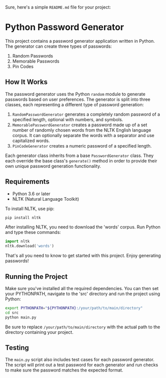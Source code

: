 Sure, here's a simple `README.md` file for your project:

# Python Password Generator

This project contains a password generator application written in Python. The generator can create three types of passwords:

1. Random Passwords
2. Memorable Passwords
3. Pin Codes

## How It Works

The password generator uses the Python `random` module to generate passwords based on user preferences. The generator is split into three classes, each representing a different type of password generation:

1. `RandomPasswordGenerator` generates a completely random password of a specified length, optional with numbers, and symbols.
2. `MemorablePasswordGenerator` creates a password made up of a set number of randomly chosen words from the NLTK English language corpus. It can optionally separate the words with a separator and use capitalized words.
3. `PinCodeGenerator` creates a numeric password of a specified length.

Each generator class inherits from a base `PasswordGenerator` class. They each override the base class's `generate()` method in order to provide their own unique password generation functionality.

## Requirements

- Python 3.6 or later
- NLTK (Natural Language Toolkit)

To install NLTK, use pip:

```bash
pip install nltk
```

After installing NLTK, you need to download the 'words' corpus. Run Python and type these commands:

```python
import nltk
nltk.download('words')
```

That's all you need to know to get started with this project. Enjoy generating passwords!

## Running the Project

Make sure you've installed all the required dependencies. You can then set your PYTHONPATH, navigate to the 'src' directory and run the project using Python:

```bash
export PYTHONPATH="${PYTHONPATH}:/your/path/to/main/directory"
cd src
python main.py
```

Be sure to replace `/your/path/to/main/directory` with the actual path to the directory containing your project.

## Testing

The `main.py` script also includes test cases for each password generator. The script will print out a test password for each generator and run checks to make sure the password matches the expected format.

